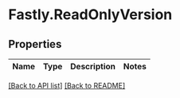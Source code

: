 # Fastly.ReadOnlyVersion

## Properties

Name | Type | Description | Notes
------------ | ------------- | ------------- | -------------


[[Back to API list]](../../README.md#endpoints) [[Back to README]](../../README.md)
